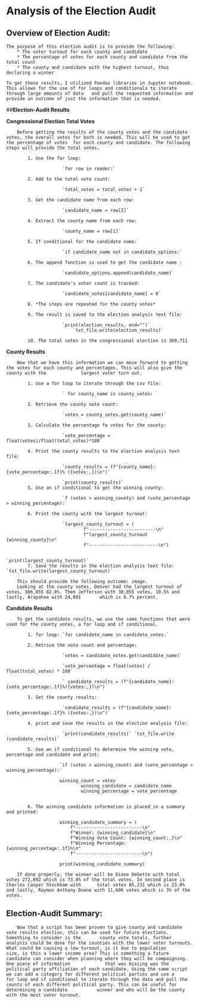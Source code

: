 # **Analysis of the Election Audit**

## **Overview of Election Audit:**
	The purpose of this election audit is to provide the following:
		* The voter turnout for each county and candidate
		* The percentage of votes for each county and candidate from the total count
		* The county and candidate with the highest turnout, thus declaring a winner

	To get these results, I utilized Pandas libraries in Jupyter notebook. This allows for the use of for loops and conditionals to iterate through large amounts of data 	and pull the requested information and provide an outcome of just the information that is needed.  

##**Election-Audit Results**
	
**Congressional Election Total Votes**
	
		Before getting the results of the county votes and the candidate votes, the overall votes for both is needed. This will be used to get the percentage of votes 	for each county and candidate. The following steps will provide the total votes.  
			
			1. Use the for loop: 
	
						 `for row in reader:`
			
			2. Add to the total vote count: 

						 `total_votes = total_votes + 1`
			
			3. Get the candidate name from each row: 

						 `candidate_name = row[2]`
			
			4. Extract the county name from each row: 

						 `county_name = row[1]`
			
			5. If conditional for the candidate name: 

						 `if candidate_name not in candidate_options:`
			
			6. The append function is used to get the candidate name : 

						 `candidate_options.append(candidate_name)`
			
			7. The candidate's voter count is tracked: 

						 `candidate_votes[candidate_name] = 0`
			
			8. *The steps are repeated for the county votes* 
			
			9. The result is saved to the election analysis text file: 

						 `print(election_results, end="")`
    						 `txt_file.write(election_results)`
			
			10. The total votes in the congressional election is 369,711
			
		
**County Results**

		Now that we have this information we can move forward to getting the votes for each county and percentages. This will also give the county with the 			largest voter turn out. 
			
			1. Use a for loop to iterate through the csv file: 
						 
						 ` for county_name in county_votes: `
			
			2. Retrieve the county vote count: 
						 
						 `votes = county_votes.get(county_name)`
			
			3. Calculate the percentage fo votes for the county: 
			
						 `vote_percentage = float(votes)/float(total_votes)*100`
			
			4. Print the county results to the election analysis text file: 
						 
						 `county_results = (f"{county_name}: {vote_percentage:.1f}% ({votes:,})\n")`
    									
						 `print(county_results)`
			5. Use an if conditional to get the winning county: 
						 
						 `f (votes > winning_county) and (vote_percentage > winning_percentage):`
			
			6. Print the county with the largest turnout: 
						 
						 `largest_county_turnout = (
            					 f"-------------------------\n"
            					 f"largest_county_turnout {winning_county}\n"
            					 f"--------------------------\n")
    
    											`print(largest_county_turnout)`
			7. Save the results in the election analysis text file: `txt_file.write(largest_county_turnout)`
		
		This should provide the following outcome: image.
		Looking at the county votes, Denver had the largest turnout of votes, 306,055 82.8%. Then Jefferson with 38,855 votes, 10.5% and lastly, Arapahoe with 24,801 		which is 6.7% percent.

**Candidate Results**
	
		To get the candidate results, we use the same functions that were used for the county votes, a for loop and if conditional.

			1. for loop: `for candidate_name in candidate_votes:`
			
			2. Retrive the vote count and percentage: 
						 
						 `votes = candidate_votes.get(candidate_name)`
								 
						 `vote_percentage = float(votes) / float(total_votes) * 100`
						 
						 ` candidate_results = (f"{candidate_name}: {vote_percentage:.1f}%({votes:,})\n")`
			
			3. Get the county results: 
						 
						 `candidate_results = (f"{candidate_name}: {vote_percentage:.1f}% ({votes:,})\n")`
			
			4. print and save the results in the election analysis file: 
						 
						 `print(candidate_results)` `txt_file.write															 (candidate_results)`
			
			5. Use an if conditional to determine the winning vote, percentage and candidate and print: 
					
						`if (votes > winning_count) and (vote_percentage > winning_percentage):`
            
						winning_count = votes
            					winning_candidate = candidate_name
            					winning_percentage = vote_percentage
							 
			
			6. The winning candidate information is placed in a summary and printed:
  
						winning_candidate_summary = (
        					f"-------------------------\n"
        					f"Winner: {winning_candidate}\n"
        					f"Winning Vote Count: {winning_count:,}\n"
        					f"Winning Percentage: {winning_percentage:.1f}%\n"
        					f"-------------------------\n")
    
    					print(winning_candidate_summary)

		If done properly, the winner will be Diane DeGette with total votes 272,892 which is 73.8% of the total votes. In second place is Charles Casper Stockham with 		total votes 85,231 which is 23.0% and lastly, Raymon Anthony Doane with 11,606 votes which is 3% of the votes. 	  			
   
				 
## Election-Audit Summary:

		Now that a script has been proven to give county and candidate vote results election, this can be used for future elections. Something to consider is the 		county vote totals, further analysis could be done for the counties with the lower voter turnouts. What could be causing a low turnout, is it due to population 		size, is this a lower income area? This is something a future candidate can consider when planning where they will be campaigning. One piece of information 			that was missing was the political party affiliation of each candidate. Using the same script we can add a category for different political parties and use a 			for loop and if conditional to iterate through the data and pull the counts of each different political party. This can be useful for determining a candidate 			winner and who will be the county with the most voter turnout. 




		


		



